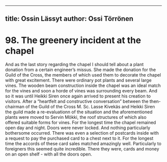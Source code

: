 
---
title: Ossin Lässyt
author: Ossi Törrönen
---

    
# 98. The greenery incident at the chapel
And as the last story regarding the chapel I should tell about a plant donation from a certain engineer’s missus. She made the donation for the Guild of the Cross, the members of which used them to decorate the chapel with great excitement. There were ordinary pot plants and several large vines. The wooden beam construction inside the chapel was an ideal match for the vines and soon a horde of vines was surrounding every beam. And so it was until Heikki Siren once again arrived to present his creation to visitors. After a “heartfelt and constructive conversation” between the then-chairman of the Guild of the Cross M. Sc. Lasse Kivekäs and Heikki Siren the guild made a re-evaluationn of the situation and the aforementioned plants were moved to Servin Mökki, the roof structures of which also offered suitable forms for vines. For the longest time the chapel remained open day and night. Doors were never locked. And nothing particularly bothersome occurred. There was even a selection of postcards inside with a request to pay the purchased card to a chest next to it. For the longest time the accords of these card sales matched amazingly well. Particularly to foreigners this seemed quite incredible. There they were, cards and money on an open shelf - with all the doors open.
